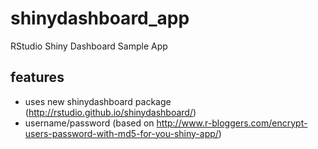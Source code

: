 # shinydashboard_app
RStudio Shiny Dashboard Sample App

## features

- uses new shinydashboard package (http://rstudio.github.io/shinydashboard/)
- username/password (based on http://www.r-bloggers.com/encrypt-users-password-with-md5-for-you-shiny-app/)
